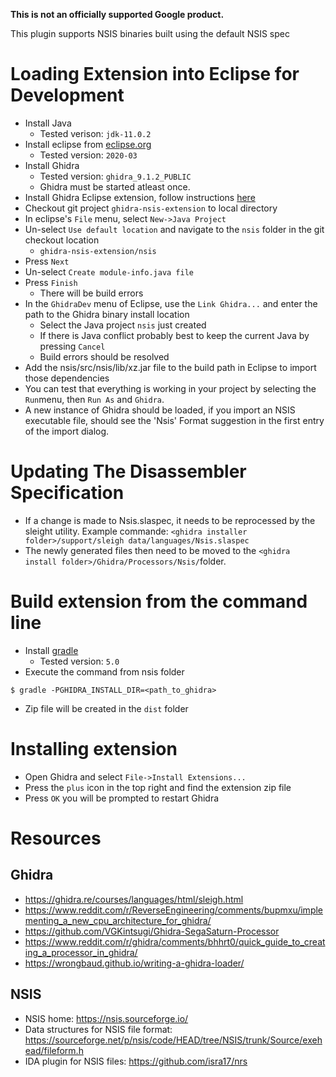 **This is not an officially supported Google product.**

This plugin supports NSIS binaries built using the default NSIS spec

# Loading Extension into Eclipse for Development
* Install Java
  * Tested verison: `jdk-11.0.2`
* Install eclipse from [eclipse.org](https://www.eclipse.org/downloads/)
  * Tested version: `2020-03`
* Install Ghidra
  * Tested version: `ghidra_9.1.2_PUBLIC`
  * Ghidra must be started atleast once.
* Install Ghidra Eclipse extension, follow instructions [here](https://ghidra-sre.org/InstallationGuide.html#Extensions)
* Checkout git project `ghidra-nsis-extension` to local directory
* In eclipse's `File` menu, select `New->Java Project`
* Un-select `Use default location` and navigate to the `nsis` folder in the git
  checkout location
  * `ghidra-nsis-extension/nsis`
* Press `Next`
* Un-select `Create module-info.java file`
* Press `Finish`
  * There will be build errors
* In the `GhidraDev` menu of Eclipse, use the `Link Ghidra...` and enter the path to the Ghidra binary install location
  * Select the Java project `nsis` just created
  * If there is Java conflict probably best to keep the current Java by pressing
    `Cancel`
  * Build errors should be resolved
* Add the nsis/src/nsis/lib/xz.jar file to the build path in Eclipse to import those dependencies
* You can test that everything is working in your project by selecting the `Run`menu, then `Run As` and `Ghidra`.
* A new instance of Ghidra should be loaded, if you import an NSIS executable file, should see the 'Nsis' Format suggestion in the first entry of the import dialog.

# Updating The Disassembler Specification

* If a change is made to Nsis.slaspec, it needs to be reprocessed by the sleight utility. Example commande: `<ghidra installer folder>/support/sleigh data/languages/Nsis.slaspec`
* The newly generated files then need to be moved to the `<ghidra install folder>/Ghidra/Processors/Nsis/`folder.

# Build extension from the command line

* Install [gradle](https://gradle.org/)
  * Tested version: `5.0`
* Execute the command from nsis folder
```
$ gradle -PGHIDRA_INSTALL_DIR=<path_to_ghidra>
```
* Zip file will be created in the `dist` folder

# Installing extension

* Open Ghidra and select `File->Install Extensions...`
* Press the `plus` icon in the top right and find the extension zip file
* Press `OK` you will be prompted to restart Ghidra

# Resources

## Ghidra
* https://ghidra.re/courses/languages/html/sleigh.html
* https://www.reddit.com/r/ReverseEngineering/comments/bupmxu/implementing_a_new_cpu_architecture_for_ghidra/
* https://github.com/VGKintsugi/Ghidra-SegaSaturn-Processor
* https://www.reddit.com/r/ghidra/comments/bhhrt0/quick_guide_to_creating_a_processor_in_ghidra/
* https://wrongbaud.github.io/writing-a-ghidra-loader/

## NSIS
* NSIS home: https://nsis.sourceforge.io/
* Data structures for NSIS file format: https://sourceforge.net/p/nsis/code/HEAD/tree/NSIS/trunk/Source/exehead/fileform.h
* IDA plugin for NSIS files: https://github.com/isra17/nrs
